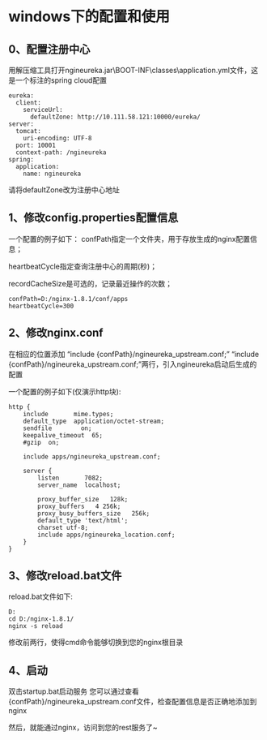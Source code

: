 # windows下的配置和使用
## 0、配置注册中心
用解压缩工具打开ngineureka.jar\BOOT-INF\classes\application.yml文件，这是一个标注的spring cloud配置
```
eureka:
  client:
    serviceUrl:
      defaultZone: http://10.111.58.121:10000/eureka/
server:
  tomcat:
    uri-encoding: UTF-8
  port: 10001
  context-path: /ngineureka
spring:
  application:
    name: ngineureka
```
请将defaultZone改为注册中心地址

## 1、修改config.properties配置信息
一个配置的例子如下：
confPath指定一个文件夹，用于存放生成的nginx配置信息；

heartbeatCycle指定查询注册中心的周期(秒)；

recordCacheSize是可选的，记录最近操作的次数；
```
confPath=D:/nginx-1.8.1/conf/apps
heartbeatCycle=300
```

## 2、修改nginx.conf
在相应的位置添加 “include {confPath}/ngineureka_upstream.conf;” “include {confPath}/ngineureka_upstream.conf;”两行，引入ngineureka启动后生成的配置

一个配置的例子如下(仅演示http块):

```
http {
    include       mime.types;
    default_type  application/octet-stream;
    sendfile        on;
    keepalive_timeout  65;
    #gzip  on;
    
    include apps/ngineureka_upstream.conf;
    
    server {
        listen       7082;
        server_name  localhost;
		
	    proxy_buffer_size   128k;
	    proxy_buffers   4 256k;
	    proxy_busy_buffers_size   256k;
	    default_type 'text/html';
	    charset utf-8;
	    include apps/ngineureka_location.conf;
    }
}
```

## 3、修改reload.bat文件
reload.bat文件如下:
```
D:
cd D:/nginx-1.8.1/
nginx -s reload
```
修改前两行，使得cmd命令能够切换到您的nginx根目录

## 4、启动
双击startup.bat启动服务
您可以通过查看{confPath}/ngineureka_upstream.conf文件，检查配置信息是否正确地添加到nginx

然后，就能通过nginx，访问到您的rest服务了~